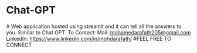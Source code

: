 # Chat-GPT
A Web application hosted using streamit and it can tell all the answers to you. Similar to Chat GPT.
To Contact:
Mail: mohamedarafath205@gmail.com
LinkedIn: https://www.linkedin.com/in/mohdarafath/
#FEEL FREE TO CONNECT
